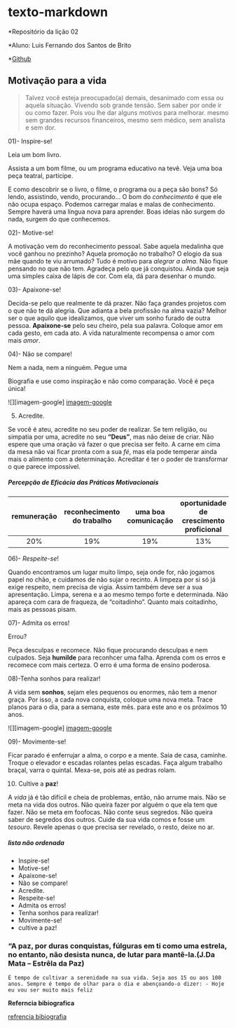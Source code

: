# texto-markdown

*Repositório da lição 02

*Aluno: Luis Fernando dos Santos de Brito

*[Github](https://github.com/fernando-lluis)

## Motivação para a vida

>Talvez você esteja preocupado(a) demais,
desanimado com essa ou aquela situação.
Vivendo sob grande tensão.
Sem saber por onde ir ou como fazer.
Pois vou lhe dar alguns motivos para melhorar.
mesmo sem grandes recursos financeiros,
mesmo sem médico, sem analista e sem dor.

01)- Inspire-se!

Leia um bom livro.

Assista a um bom filme, ou um programa educativo na tevê.
Veja uma boa peça teatral, participe.

E como descobrir se o livro, o filme, o programa ou a peça são bons?
Só lendo, assistindo, vendo, procurando…
O bom do _conhecimento_ é que ele não ocupa espaço.
Podemos carregar malas e malas de conhecimento.
Sempre haverá uma língua nova para aprender.
Boas ideias não surgem do nada,
surgem do que conhecemos.

02)- Motive-se!

A motivação vem do reconhecimento pessoal.
Sabe aquela medalinha que você ganhou no prezinho?
Aquela promoção no trabalho?
O elogio da sua mãe quando te viu arrumado?
Tudo é motivo para _alegrar a alma_.
Não fique pensando no que não tem.
Agradeça pelo que já conquistou.
Ainda que seja uma simples caixa de lápis de cor.
Com ela, dá para desenhar o mundo.

03)- Apaixone-se!

Decida-se pelo que realmente te dá prazer.
Não faça grandes projetos com o que não te dá alegria.
Que adianta a bela profissão na alma vazia?
Melhor ser o que aquilo que idealizamos,
que viver um sonho furado de outra pessoa.
**Apaixone-se** pelo seu cheiro, pela sua palavra.
Coloque amor em cada gesto, em cada ato.
A vida naturalmente recompensa o amor com mais _amor_.

04)- Não se compare!

Nem a nada, nem a ninguém. Pegue uma

Biografia e use como inspiração e não como comparação. Você é peça única!

![][imagem-google]
[imagem-google](http://1.bp.blogspot.com/-_KWFC9Tt3nk/VdSBA6gTaAI/AAAAAAAAAiA/kgM-7bXYlIQ/s1600/frases-de-motivacao-profissional-9.jpg)

5) Acredite. 

Se você é ateu, acredite no seu poder de realizar. Se tem religião, ou simpatia por uma, acredite no seu **“Deus”**, mas não deixe de criar. Não espere que uma oração vá fazer o que precisa ser feito. A carne em cima da mesa não vai ficar pronta com a sua _fé_, mas ela pode temperar ainda mais o alimento com a determinação. Acreditar é ter o poder de transformar o que parece impossível.

##### Percepção de Eficácia das Práticas Motivacionais

| remuneração| reconhecimento do trabalho| uma boa comunicação| oportunidade de crescimento proficional|estabilidade no emprego|beneficios sociais|liberdade de decisões|outros|
|:-:|:-:|:-:|:-:|:-:|:-:|:-:|:-:|
|20%| 19%|19%|13%|10%|9%|7%|3%

06)- _Respeite-se_!

Quando encontramos um lugar muito limpo, seja onde for,
não jogamos papel no chão, e cuidamos de não sujar o recinto.
A limpeza por si só já exige respeito, nem precisa de vigia.
Assim também deve ser a sua apresentação.
Limpa, serena e a ao mesmo tempo forte e determinada.
Não apareça com cara de fraqueza, de “coitadinho”.
Quanto mais coitadinho, mais as pessoas pisam. 

07)- Admita os erros!

Errou?

Peça desculpas e recomece.
Nâo fique procurando desculpas e nem culpados.
Seja **humilde** para reconhcer uma falha.
Aprenda com os erros e recomece com mais certeza.
O erro é uma forma de ensino poderosa.

08)-Tenha sonhos para realizar!

A vida sem **sonhos**, sejam eles pequenos ou enormes,
não tem a menor graça.
Por isso, a cada nova conquista, coloque uma nova meta.
Trace planos para o dia, para a semana, este mês.
para este ano e os próximos 10 anos.

![][imagem-google]
[imagem-google](https://static.mundodasmensagens.com/upload/textos/v/o/voce-e-forte-capaz-e-merece-vencer-sorrir-amar-e-ser-muito-feliz-79E5P-cxl.jpg)

09)- Movimente-se!

Ficar parado é enferrujar a alma, o corpo e a mente. Saia de casa, caminhe. Troque o elevador e escadas rolantes pelas escadas. Faça algum trabalho braçal, varra o quintal. Mexa-se, pois até as pedras rolam. 

10) Cultive a **paz**! 

A _vida_ já é tão difícil e cheia de problemas, então, não arrume mais. Não se meta na vida dos outros. Não queira fazer por alguém o que ela tem que fazer. Não se meta em foofocas. Não conte seus segredos. Não queira saber de segredos dos outros. Cuide da sua vida comos e fosse um _tesouro_. Revele apenas o que precisa ser revelado, o resto, deixe no ar.

##### lista não ordenada 

* Inspire-se!
* Motive-se!
* Apaixone-se!
* Não se compare!
* Acredite.
* Respeite-se!
* Admita os erros!
* Tenha sonhos para realizar!
* Movimente-se!
* cultive a paz!

### “A paz, por duras conquistas, fúlguras em ti como uma estrela, no entanto, não desista nunca, de lutar para mantê-la.(J.Da Mata – Estrêla da Paz)

`É tempo de cultivar a serenidade na sua vida. Seja aos 15 ou aos 100 anos. Sempre é tempo de olhar para o dia e abençoando-o dizer: - Hoje eu vou ser muito mais feliz`

**Referncia bibiografica**

[refrencia bibiografia](https://www.pensador.com/textos_motivacao/)

